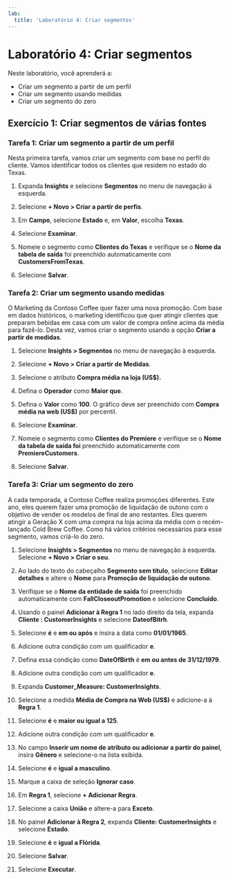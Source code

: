 ```yaml
---
lab:
  title: 'Laboratório 4: Criar segmentos'
---
```


# Laboratório 4: Criar segmentos

Neste laboratório, você aprenderá a:
- Criar um segmento a partir de um perfil
- Criar um segmento usando medidas
- Criar um segmento do zero

## Exercício 1: Criar segmentos de várias fontes 
### Tarefa 1: Criar um segmento a partir de um perfil
Nesta primeira tarefa, vamos criar um segmento com base no perfil do cliente. Vamos identificar todos os clientes que residem no estado do Texas. 

1. Expanda **Insights** e selecione **Segmentos** no menu de navegação à esquerda.

1. Selecione **+ Novo > Criar a partir de perfis**.

1. Em **Campo**, selecione **Estado** e, em **Valor**, escolha **Texas**.

1. Selecione **Examinar**.

1. Nomeie o segmento como **Clientes do Texas** e verifique se o **Nome da tabela de saída** foi preenchido automaticamente com **CustomersFromTexas**.

1. Selecione **Salvar**.

### Tarefa 2: Criar um segmento usando medidas 
O Marketing da Contoso Coffee quer fazer uma nova promoção. Com base em dados históricos, o marketing identificou que quer atingir clientes que preparam bebidas em casa com um valor de compra online acima da média para fazê-lo. Desta vez, vamos criar o segmento usando a opção **Criar a partir de medidas**. 

1. Selecione **Insights > Segmentos** no menu de navegação à esquerda.

1. Selecione **+ Novo > Criar a partir de Medidas**.

1. Selecione o atributo **Compra média na loja (US$).**

1. Defina o **Operador** como **Maior que**.

1. Defina o **Valor** como **100**. O gráfico deve ser preenchido com **Compra média na web (US$)** por percentil.

1. Selecione **Examinar**.

1. Nomeie o segmento como **Clientes do Premiere** e verifique se o **Nome da tabela de saída foi** preenchido automaticamente com **PremiereCustomers**.

1. Selecione **Salvar**.

### Tarefa 3: Criar um segmento do zero
A cada temporada, a Contoso Coffee realiza promoções diferentes. Este ano, eles querem fazer uma promoção de liquidação de outono com o objetivo de vender os modelos de final de ano restantes. Eles querem atingir a Geração X com uma compra na loja acima da média com o recém-lançado Cold Brew Coffee. Como há vários critérios necessários para esse segmento, vamos criá-lo do zero.

1. Selecione **Insights > Segmentos** no menu de navegação à esquerda. Selecione **+ Novo > Criar o seu**.

1. Ao lado do texto do cabeçalho **Segmento sem título**, selecione **Editar detalhes** e altere o **Nome** para **Promoção de liquidação de outono**.

1. Verifique se o **Nome da entidade de saída** foi preenchido automaticamente com **FallCloseoutPromotion** e selecione **Concluído**.

1. Usando o painel **Adicionar à Regra 1** no lado direito da tela, expanda **Cliente : CustomerInsights** e selecione **DateofBitrh**. 

1. Selecione **é** e **em ou após** e insira a data como **01/01/1965**.

1. Adicione outra condição com um qualificador **e**.

1. Defina essa condição como **DateOfBirth** é **em ou antes de 31/12/1979**.

1. Adicione outra condição com um qualificador **e**. 

1. Expanda **Customer_Measure: CustomerInsights**.

1. Selecione a medida **Média de Compra na Web (US$)** e adicione-a à **Regra 1**. 

1. Selecione **é** e **maior ou igual a 125**.

1. Adicione outra condição com um qualificador **e**. 

1. No campo **Inserir um nome de atributo ou adicionar a partir do painel**, insira **Gênero** e selecione-o na lista exibida. 

1. Selecione **é** e **igual a masculino**.

1. Marque a caixa de seleção **Ignorar caso**.

1. Em **Regra 1**, selecione **+ Adicionar Regra**. 

1. Selecione a caixa **União** e altere-a para **Exceto**.

1. No painel **Adicionar à Regra 2**, expanda **Cliente: CustomerInsights** e selecione **Estado**. 

1. Selecione **é** e **igual a Flórida**.

1. Selecione **Salvar**.

1. Selecione **Executar**.
